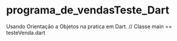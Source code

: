 # programa_de_vendasTeste_Dart
Usando Orientação a Objetos na pratica em Dart.
// Classe main == testeVenda.dart
